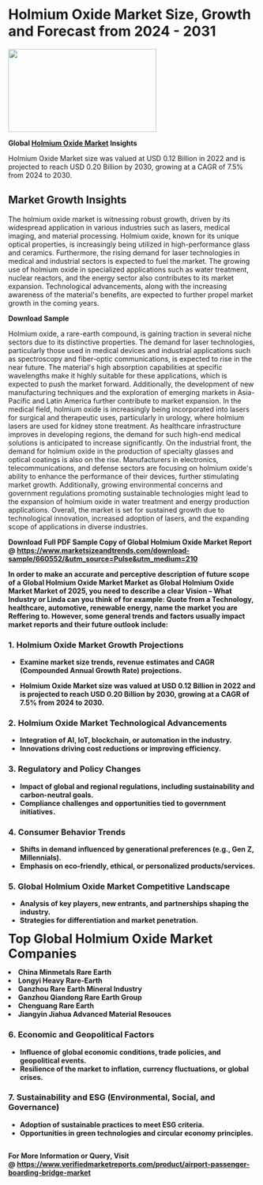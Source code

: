 <H1>Holmium Oxide Market Size, Growth and Forecast from 2024 - 2031</H1><img class="aligncenter size-medium wp-image-584254" src="https://thirdeyenews.in/wp-content/uploads/2024/09/Global-Market-Research-300x168.jpeg" alt="" width="300" height="168" /><p><strong>Global&nbsp;<a href="https://www.marketsizeandtrends.com/download-sample/660552/&amp;utm_source=Pulse&amp;utm_medium=210">Holmium Oxide Market</a> Insights</strong></p><p>Holmium Oxide Market size was valued at USD 0.12 Billion in 2022 and is projected to reach USD 0.20 Billion by 2030, growing at a CAGR of 7.5% from 2024 to 2030.</p><p><h2>Market Growth Insights</h2> <p>The holmium oxide market is witnessing robust growth, driven by its widespread application in various industries such as lasers, medical imaging, and material processing. Holmium oxide, known for its unique optical properties, is increasingly being utilized in high-performance glass and ceramics. Furthermore, the rising demand for laser technologies in medical and industrial sectors is expected to fuel the market. The growing use of holmium oxide in specialized applications such as water treatment, nuclear reactors, and the energy sector also contributes to its market expansion. Technological advancements, along with the increasing awareness of the material's benefits, are expected to further propel market growth in the coming years.</p> <p><strong>Download Sample</strong></p> <p>Holmium oxide, a rare-earth compound, is gaining traction in several niche sectors due to its distinctive properties. The demand for laser technologies, particularly those used in medical devices and industrial applications such as spectroscopy and fiber-optic communications, is expected to rise in the near future. The material's high absorption capabilities at specific wavelengths make it highly suitable for these applications, which is expected to push the market forward. Additionally, the development of new manufacturing techniques and the exploration of emerging markets in Asia-Pacific and Latin America further contribute to market expansion. In the medical field, holmium oxide is increasingly being incorporated into lasers for surgical and therapeutic uses, particularly in urology, where holmium lasers are used for kidney stone treatment. As healthcare infrastructure improves in developing regions, the demand for such high-end medical solutions is anticipated to increase significantly. On the industrial front, the demand for holmium oxide in the production of specialty glasses and optical coatings is also on the rise. Manufacturers in electronics, telecommunications, and defense sectors are focusing on holmium oxide's ability to enhance the performance of their devices, further stimulating market growth. Additionally, growing environmental concerns and government regulations promoting sustainable technologies might lead to the expansion of holmium oxide in water treatment and energy production applications. Overall, the market is set for sustained growth due to technological innovation, increased adoption of lasers, and the expanding scope of applications in diverse industries.</p> <p><strong></p><p><span class=""><strong>Download Full PDF Sample Copy of Global Holmium Oxide Market Report</strong> @ <a href="https://www.marketsizeandtrends.com/download-sample/660552/&amp;utm_source=Pulse&amp;utm_medium=210" target="_blank">https://www.marketsizeandtrends.com/download-sample/660552/&amp;utm_source=Pulse&amp;utm_medium=210</a></span></p><p>In order to make an accurate and perceptive description of future scope of a Global&nbsp;Holmium Oxide Market Market as Global&nbsp;Holmium Oxide Market Market of 2025, you need to describe a clear Vision &ndash; What Industry or Linda can you think of for example: Quote from a Technology, healthcare, automotive, renewable energy, name the market you are Reffering to. However, some general trends and factors usually impact market reports and their future outlook include:</p><h3>1.&nbsp;<strong>Holmium Oxide Market Growth Projections</strong></h3><ul><li>Examine market size trends, revenue estimates and CAGR (Compounded Annual Growth Rate) projections.</li><li><p>Holmium Oxide Market size was valued at USD 0.12 Billion in 2022 and is projected to reach USD 0.20 Billion by 2030, growing at a CAGR of 7.5% from 2024 to 2030.</p></li></ul><h3>2.&nbsp;<strong>Holmium Oxide Market Technological Advancements</strong></h3><ul><li>Integration of AI, IoT, blockchain, or automation in the industry.</li><li>Innovations driving cost reductions or improving efficiency.</li></ul><h3>3.&nbsp;<strong>Regulatory and Policy Changes</strong></h3><ul><li>Impact of global and regional regulations, including sustainability and carbon-neutral goals.</li><li>Compliance challenges and opportunities tied to government initiatives.</li></ul><h3>4.&nbsp;<strong>Consumer Behavior Trends</strong></h3><ul><li>Shifts in demand influenced by generational preferences (e.g., Gen Z, Millennials).</li><li>Emphasis on eco-friendly, ethical, or personalized products/services.</li></ul><h3>5.&nbsp;<strong>Global Holmium Oxide Market Competitive Landscape</strong></h3><ul><li>Analysis of key players, new entrants, and partnerships shaping the industry.</li><li>Strategies for differentiation and market penetration.</li></ul><p data-pm-slice="1 1 []"><span style="color: inherit; font-family: inherit; font-size: 25px;">Top Global Holmium Oxide Market Companies</span></p><div class="" data-test-id=""><p><li>China Minmetals Rare Earth</li><li> Longyi Heavy Rare-Earth</li><li> Ganzhou Rare Earth Mineral Industry</li><li> Ganzhou Qiandong Rare Earth Group</li><li> Chenguang Rare Earth</li><li> Jiangyin Jiahua Advanced Material Resouces</li></p></div><h3>6.&nbsp;<strong>Economic and Geopolitical Factors</strong></h3><ul><li>Influence of global economic conditions, trade policies, and geopolitical events.</li><li>Resilience of the market to inflation, currency fluctuations, or global crises.</li></ul><h3>7.&nbsp;<strong>Sustainability and ESG (Environmental, Social, and Governance)</strong></h3><ul><li>Adoption of sustainable practices to meet ESG criteria.</li><li>Opportunities in green technologies and circular economy principles.</li></ul><h2><strong style="font-size: 14px;">For More Information or Query, Visit @&nbsp;</strong><a style="background-color: #ffffff; font-size: 14px;" href="https://www.marketsizeandtrends.com/report/holmium-oxide-market/" target="_blank">https://www.verifiedmarketreports.com/product/airport-passenger-boarding-bridge-market</a></h2>
